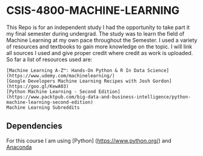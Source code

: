 # CSIS-4800-MACHINE-LEARNING 

This Repo is for an independent study I had the opportunity to take part it my final semester during undergrad. The study was to learn the field of Machine Learning at my own pace throughout the Semester. I used a variety of resources and textbooks to gain more knowledge on the topic. I will link all sources I used and give proper credit where credit as work is uploaded. So far a list of resources used are:

    [Machine Learning A-Z™: Hands-On Python & R In Data Science] (https://www.udemy.com/machinelearning/)
    [Google Developers Machine Learning Recipes with Josh Gordon] (https://goo.gl/KewA03) 
    [Python Machine Learning - Second Edition] (https://www.packtpub.com/big-data-and-business-intelligence/python-machine-learning-second-edition)
    Machine Learning Subreddits
    
## Dependencies 

For this course I am using [Python] (https://www.python.org/) and [Anaconda](https://www.anaconda.com/)
  
